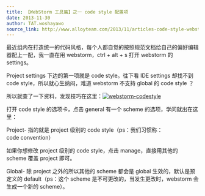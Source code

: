```yaml
---
title: 【WebStorm 工具篇】之一 code style 配置项
date: 2013-11-30
author: TAT.woshayawo
source_link: http://www.alloyteam.com/2013/11/articles-code-style-webstorm-tools-of-configuration-items/
---
```


<!-- {% raw %} - for jekyll -->

最近组内在打造统一的代码风格，每个人都自觉的按照规范文档给自己的偏好编辑器配上一配，我一直在用 webstorm，ctrl + alt + s 打开 webstorm 的 settings。

Project settings 下边的第一项就是 code style。往下看 IDE settings 却找不到 code style，所以就心生纳闷，难道 webstorm 不支持 global 的 code style ？

所以就查了一下资料，发现技巧在这里：[![webstorm-codestyle](http://www.alloyteam.com/wp-content/uploads/2013/11/1.jpg)](http://www.alloyteam.com/wp-content/uploads/2013/11/1.jpg)

打开 code style 的选项卡，点击 general 有一个 scheme 的选项，学问就出在这里：

Project- 指的就是 project 级别的 code style（ps：我们习惯称： code convention）

如果你想修改 project 级别的 code style，点击 manage，直接用其他的 scheme 覆盖 project 即可。

Global- 除 project 之外的所以其他的 scheme 都会是 global 生效的，默认是预定义的 default（ps：这个 scheme 是不可更改的，当发生更改时，webstorm 会生成一个新的 scheme）。

<!-- {% endraw %} - for jekyll -->